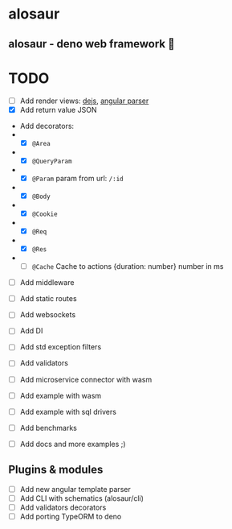 # alosaur
alosaur - deno web framework 🦖
---

# TODO

* [ ] Add render views: [dejs](https://github.com/syumai/dejs), [angular parser]()
* [x] Add return value JSON
* Add decorators:
* * [x] `@Area`
* * [x] `@QueryParam`
* * [x] `@Param` param from url: `/:id`
* * [x] `@Body`
* * [x] `@Cookie`
* * [x] `@Req`
* * [x] `@Res`
* * [ ] `@Cache` Cache to actions {duration: number} number in ms
* [ ] Add middleware
* [ ] Add static routes
* [ ] Add websockets
* [ ] Add DI
* [ ] Add std exception filters
* [ ] Add validators
* [ ] Add microservice connector with wasm
* [ ] Add example with wasm
* [ ] Add example with sql drivers
* [ ] Add benchmarks
* [ ] Add docs and more examples ;)


## Plugins & modules

* [ ] Add new angular template parser
* [ ] Add CLI with schematics (alosaur/cli)
* [ ] Add validators decorators
* [ ] Add porting TypeORM to deno
